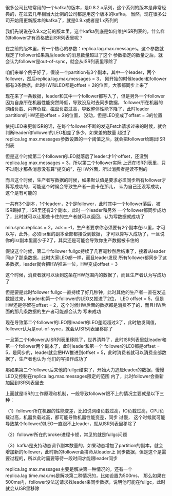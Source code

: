 


很多公司比较常用的一个kafka的版本，是0.8.2.x系列，这个系列的版本是非常经典的，在过去几年相当大比例的公司都是用这个版本的kafka。
当然，现在很多公司开始用更新版本的kafka了，就是0.9.x或者是1.x系列的

我们先说说在0.9.x之前的版本里，这个kafka到底是如何维护ISR列表的，什么样的follower才有资格放到ISR列表里呢？

在之前的版本里，有一个核心的参数：replica.lag.max.messages。这个参数就规定了follower如果落后leader的消息数量超过了这个
参数指定的数量之后，就会认为follower是out-of-sync，就会从ISR列表里移除了

咱们来举个例子好了，假设一个partition有3个副本，其中一个leader，两个follower，然后replica.lag.max.messages = 3，
刚开始的时候leader和follower都有3条数据，此时HW和LEO都是offset = 2的位置，大家都同步上来了

现在来了一条数据，leader和其中一个follower都写入了，但是另外一个follower因为自身所在机器性能突然降低，导致没及时去同步数据，
follower所在机器的网络负载、内存负载、磁盘负载过高，导致整体性能下降了，此时leader partition的HW还是offset = 2的位置，
没动，但是LEO变成了offset = 3的位置

依托LEO来更新ISR的话，在每个follower不断的发送Fetch请求过来的时候，就会判断leader和follower的LEO相差了多少，如果差的数量
超过了replica.lag.max.messages参数设置的一个阈值之后，就会把follower给踢出ISR列表

但是这个时候第二个follower的LEO就落后了leader才1个offset，还没到replica.lag.max.messages = 3，所以第二个follower实际
上还在ISR列表里，只不过刚才那条消息没有算“提交的”，在HW外面，所以消费者是读不到的

而且这个时候，生产者写数据的时候，如果默认值是要求必须同步所有follower才算写成功的，可能这个时候会导致生产者一直卡在那儿，
认为自己还没写成功，这个是有可能的

一共有3个副本，1个leaderr，2个是follower，此时其中一个follower落后，被ISR踢掉了，ISR里还有2个副本，此时一个leader和另外
一个follower都同步成功了，此时就可以让那些卡住的生产者就可以返回，认为写数据就成功了

min.sync.replicas = 2，ack = -1，生产者要求你必须要有2个副本在isr里，才可以写，此外，必须isr里的副本全部都接受到数据，
才可以算写入成功了，一旦说你的isr副本里面少于2了，其实还是可能会导致你生产数据被卡住的

假设这个时候，第二个follower fullgc持续了几百毫秒然后结束了，接着从leader同步了那条数据，此时大家LEO都一样，而且leader发现
所有follower都同步了这条数据，leader就会把HW推进一位，HW变成offset = 3

这个时候，消费者就可以读到这条在HW范围内的数据了，而且生产者认为写成功了

但是要是此时follower fullgc一直持续了好几秒钟，此时其他的生产者一直在发送数据过来，leader和第一个follower的LEO又推进了2位，
LEO offset = 5，但是HW还是停留在offset = 2，这个时候HW后面的数据都是消费不了的，而且HW后面的那几条数据的生产者可能都会认为
写未成功

现在导致第二个follower的LEO跟leader的LEO差距超过3了，此时触发阈值，follower认为是out-of-sync，就会从ISR列表里移除了

一旦第二个follower从ISR列表里移除了，世界清静了，此时ISR列表里就leader和第一个follower两个副本了，此时leader和第一个
follower的LEO都是offset = 5，是同步的，leader就会把HW推进到offset = 5，此时消费者就可以消费全部数据了，生产者也认为
他们的写操作成功了

那如果第二个follower后来他的fullgc结束了，开始大力追赶leader的数据，慢慢LEO又控制在replica.lag.max.messages限定的范围
内了，此时follower会重新加回到ISR列表里去

上面就是ISR的工作原理和机制，一般导致follower跟不上的情况主要就是以下三种：

（1）follower所在机器的性能变差，比如说网络负载过高，IO负载过高，CPU负载过高，机器负载过高，都可能导致机器性能变差，同步 过慢，
这个时候就可能导致某个follower的LEO一直跟不上leader，就从ISR列表里移除了


（2）follower所在的broker进程卡顿，常见的就是fullgc问题

（3）kafka是支持动态调节副本数量的，如果动态增加了partition的副本，就会增加新的follower，此时新的follower会拼命从leader上
同步数据，但是这个是需要过程的，所以此时需要等待一段时间才能跟leader同步

replica.lag.max.messages主要是解决第一种情况的，还有一个replica.lag.time.max.ms是解决第二种情况的，比如设置为500ms，
那么如果在500ms内，follower没法送请求找leader来同步数据，说明他可能在fullgc，此时就会从ISR里移除




